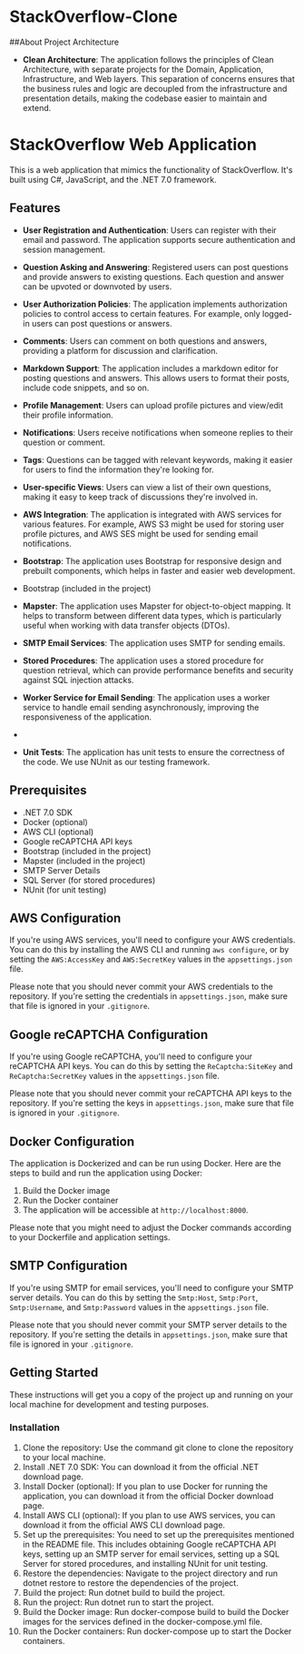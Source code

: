 # StackOverflow-Clone

##About Project Architecture

- **Clean Architecture**: The application follows the principles of Clean Architecture, with separate projects for the Domain, Application, Infrastructure, and Web layers. This separation of concerns ensures that the business rules and logic are decoupled from the infrastructure and presentation details, making the codebase easier to maintain and extend.

# StackOverflow Web Application

This is a web application that mimics the functionality of StackOverflow. It's built using C#, JavaScript, and the .NET 7.0 framework.

## Features

- **User Registration and Authentication**: Users can register with their email and password. The application supports secure authentication and session management.

- **Question Asking and Answering**: Registered users can post questions and provide answers to existing questions. Each question and answer can be upvoted or downvoted by users.

- **User Authorization Policies**: The application implements authorization policies to control access to certain features. For example, only logged-in users can post questions or answers.

- **Comments**: Users can comment on both questions and answers, providing a platform for discussion and clarification.

- **Markdown Support**: The application includes a markdown editor for posting questions and answers. This allows users to format their posts, include code snippets, and so on.

- **Profile Management**: Users can upload profile pictures and view/edit their profile information.

- **Notifications**: Users receive notifications when someone replies to their question or comment.

- **Tags**: Questions can be tagged with relevant keywords, making it easier for users to find the information they're looking for.

- **User-specific Views**: Users can view a list of their own questions, making it easy to keep track of discussions they're involved in.
  
- **AWS Integration**: The application is integrated with AWS services for various features. For example, AWS S3 might be used for storing user profile pictures, and AWS SES might be used for sending email notifications.
 
- **Bootstrap**: The application uses Bootstrap for responsive design and prebuilt components, which helps in faster and easier web development.
  
-  Bootstrap (included in the project)
  
- **Mapster**: The application uses Mapster for object-to-object mapping. It helps to transform between different data types, which is particularly useful when working with data transfer objects (DTOs).
  
- **SMTP Email Services**: The application uses SMTP for sending emails.
  
- **Stored Procedures**: The application uses a stored procedure for question retrieval, which can provide performance benefits and security against SQL injection attacks.

- **Worker Service for Email Sending**: The application uses a worker service to handle email sending asynchronously, improving the responsiveness of the application.
- 
- **Unit Tests**: The application has unit tests to ensure the correctness of the code. We use NUnit as our testing framework.

## Prerequisites

- .NET 7.0 SDK
- Docker (optional)
- AWS CLI (optional)
- Google reCAPTCHA API keys
- Bootstrap (included in the project)
- Mapster (included in the project)
- SMTP Server Details
- SQL Server (for stored procedures)
- NUnit (for unit testing)

## AWS Configuration

If you're using AWS services, you'll need to configure your AWS credentials. You can do this by installing the AWS CLI and running `aws configure`, or by setting the `AWS:AccessKey` and `AWS:SecretKey` values in the `appsettings.json` file.

Please note that you should never commit your AWS credentials to the repository. If you're setting the credentials in `appsettings.json`, make sure that file is ignored in your `.gitignore`.

## Google reCAPTCHA Configuration

If you're using Google reCAPTCHA, you'll need to configure your reCAPTCHA API keys. You can do this by setting the `ReCaptcha:SiteKey` and `ReCaptcha:SecretKey` values in the `appsettings.json` file.

Please note that you should never commit your reCAPTCHA API keys to the repository. If you're setting the keys in `appsettings.json`, make sure that file is ignored in your `.gitignore`.

## Docker Configuration

The application is Dockerized and can be run using Docker. Here are the steps to build and run the application using Docker:

1. Build the Docker image
2. Run the Docker container
3. The application will be accessible at `http://localhost:8000`.

Please note that you might need to adjust the Docker commands according to your Dockerfile and application settings.

## SMTP Configuration

If you're using SMTP for email services, you'll need to configure your SMTP server details. You can do this by setting the `Smtp:Host`, `Smtp:Port`, `Smtp:Username`, and `Smtp:Password` values in the `appsettings.json` file.

Please note that you should never commit your SMTP server details to the repository. If you're setting the details in `appsettings.json`, make sure that file is ignored in your `.gitignore`.



## Getting Started

These instructions will get you a copy of the project up and running on your local machine for development and testing purposes.

### Installation

1. Clone the repository: Use the command git clone <repository-url> to clone the repository to your local machine.  
2. Install .NET 7.0 SDK: You can download it from the official .NET download page.  
3. Install Docker (optional): If you plan to use Docker for running the application, you can download it from the official Docker download page.  
4. Install AWS CLI (optional): If you plan to use AWS services, you can download it from the official AWS CLI download page.  
5. Set up the prerequisites: You need to set up the prerequisites mentioned in the README file. This includes obtaining Google reCAPTCHA API keys, setting up an SMTP server for email services, setting up a SQL Server for stored procedures, and installing NUnit for unit testing.  
6. Restore the dependencies: Navigate to the project directory and run dotnet restore to restore the dependencies of the project.  
7. Build the project: Run dotnet build to build the project.  
8. Run the project: Run dotnet run to start the project.  
9. Build the Docker image: Run docker-compose build to build the Docker images for the services defined in the docker-compose.yml file.  
10. Run the Docker containers: Run docker-compose up to start the Docker containers.
